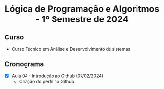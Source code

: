<h1 align="center">
  Lógica de Programação e Algoritmos - 1º Semestre de 2024
</h1>

## Curso
- Curso Técnico em Análise e Desenvolvimento de sistemas

## Cronograma
- [x] Aula 04 - Introdução ao Github (07/02/2024)
   - Criação do perfil no Github


